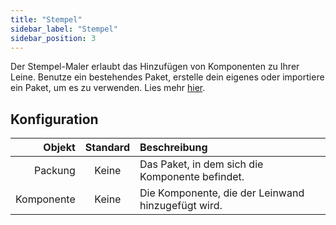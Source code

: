 ```yaml
---
title: "Stempel"
sidebar_label: "Stempel"
sidebar_position: 3
---
```


Der Stempel-Maler erlaubt das Hinzufügen von Komponenten zu Ihrer Leine. Benutze ein bestehendes Paket, erstelle dein eigenes oder importiere ein Paket, um es zu verwenden. Lies mehr [hier](../pack).

## Konfiguration

|     Objekt | Standard | Beschreibung                                       |
| ----------:|:--------:|:-------------------------------------------------- |
|    Packung |  Keine   | Das Paket, in dem sich die Komponente befindet.    |
| Komponente |  Keine   | Die Komponente, die der Leinwand hinzugefügt wird. |
